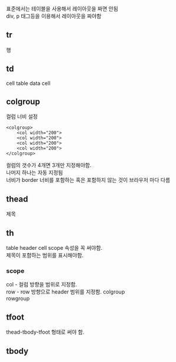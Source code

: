 
표준에서는 테이블을 사용해서 레이아웃을 짜면 안됨  
div, p 태그등을 이용해서 레이아웃을 짜야함  


## tr
행

## td
cell
table data cell

## colgroup
컬럼 너비 설정  
```
<colgroup>
    <col width="200">
    <col width="200">
    <col width="200">
    <col width="200">
</colgroup>
```
컬럼의 갯수가 4개면 3개만 지정해야함.  
나머지 하나는 자동 지정됨  
너비가 border 너비를 포함하는 혹은 포함하지 않는 것이 브라우저 마다 다름  


## thead
제목

## th
table header cell
scope 속성을 꼭 써야함.  
제목이 포함하는 범위를 표시해야함.   

### scope
col - 컬럼 방향을 범위로 지정함.  
row  - row 방향으로 header 범위를 지정함.
colgroup  
rowgroup  


## tfoot
thead-tbody-tfoot 형태로 써야 함.



## tbody

